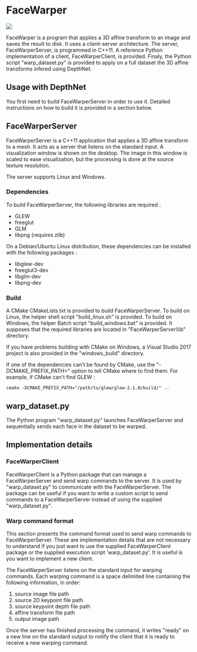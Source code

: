 # FaceWarper

![](https://user-images.githubusercontent.com/627828/47386451-adafe300-d6da-11e8-979d-1878f571a0dc.png)

FaceWarper is a program that applies a 3D affine transform to an image and saves the result to disk. It uses a client-server architecture. The server, FaceWarperServer, is programmed in C++11. A reference Python implementation of a client, FaceWarperClient, is provided. Finaly, the Python script "warp_dataset.py" is provided to apply on a full dataset the 3D affine transforms infered using DepthNet.

## Usage with DepthNet
You first need to build FaceWarperServer in order to use it. Detailed instructions on how to build it is provided in a section below.

## FaceWarperServer
FaceWarperServer is a C++11 application that applies a 3D affine transform to a mesh. It acts as a server that listens on the standard input. A visualization window is shown on the desktop. The image in this window is scaled to ease visualization, but the processing is done at the source texture resolution.

The server supports Linux and Windows.

### Dependencies
To build FaceWarperServer, the following libraries are required :
- GLEW
- freeglut
- GLM
- libpng (requires zlib)

On a Debian/Ubuntu Linux distribution, these dependencies can be installed with the following packages :
- libglew-dev
- freeglut3-dev
- libglm-dev
- libpng-dev

### Build
A CMake CMakeLists.txt is provided to build FaceWarperServer. To build on Linux, the helper shell script "build_linux.sh" is provided. To build on Windows, the helper Batch script "build_windows.bat" is provided. It supposes that the required libraries are located in "FaceWarperServer\lib" directory.

If you have problems building with CMake on Windows, a Visual Studio 2017 project is also provided in the "windows_build" directory.

If one of the dependencies can't be found by CMake, use the "-DCMAKE_PREFIX_PATH=" option to tell CMake where to find them. For example, if CMake can't find GLEW :
```
cmake -DCMAKE_PREFIX_PATH="/path/to/glew/glew-2.1.0/build/" ..
```

## warp_dataset.py
The Python program "warp_dataset.py" launches FaceWarperServer and sequentially sends each face in the dataset to be warped.

## Implementation details

### FaceWarperClient
FaceWarperClient is a Python package that can manage a FaceWarperServer and send warp commands to the server. It is used by "warp_dataset.py" to communicate with the FaceWarperServer. The package can be useful if you want to write a custom script to send commands to a FaceWarperServer instead of using the supplied "warp_dataset.py".

### Warp command format
This section presents the command format used to send warp commands to FaceWarperServer. These are implementation details that are not necessary to understand if you just want to use the supplied FaceWarperClient package or the supplied execution script 'warp_dataset.py'. It is useful is you want to implement a new client.

The FaceWarperServer listens on the standard input for warping commands. Each warping command is a space delimited line containing the following information, in order:

1. source image file path
2. source 2D keypoint file path
3. source keypoint depth file path
4. affine transform file path
5. output image path

Once the server has finished processing the command, it writes "ready" on a new line on the standard output to notify the client that it is ready to receive a new warping command.
